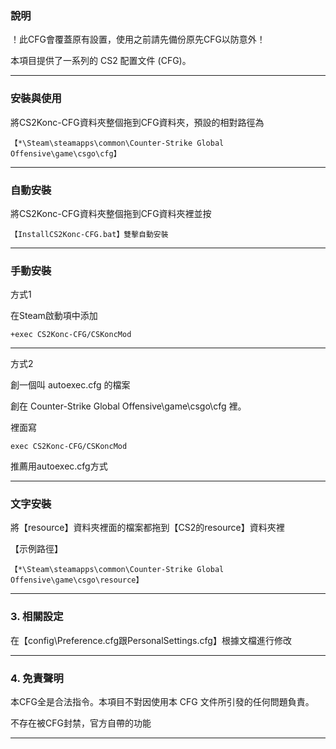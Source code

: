 ### 說明

！此CFG會覆蓋原有設置，使用之前請先備份原先CFG以防意外！

本項目提供了一系列的 CS2 配置文件 (CFG)。

---

### 安裝與使用

將CS2Konc-CFG資料夾整個拖到CFG資料夾，預設的相對路徑為
```
【*\Steam\steamapps\common\Counter-Strike Global Offensive\game\csgo\cfg】
```

---

### 自動安裝

將CS2Konc-CFG資料夾整個拖到CFG資料夾裡並按
```
【InstallCS2Konc-CFG.bat】雙擊自動安裝
```
---

### 手動安裝

方式1

在Steam啟動項中添加
```
+exec CS2Konc-CFG/CSKoncMod
```
---

方式2

創一個叫 autoexec.cfg 的檔案

創在 Counter-Strike Global Offensive\game\csgo\cfg 裡。

裡面寫
```
exec CS2Konc-CFG/CSKoncMod
```
推薦用autoexec.cfg方式

---

### 文字安裝

將【resource】資料夾裡面的檔案都拖到【CS2的resource】資料夾裡

【示例路徑】
```
【*\Steam\steamapps\common\Counter-Strike Global Offensive\game\csgo\resource】
```

---

### 3. 相關設定

在【config\Preference.cfg跟PersonalSettings.cfg】根據文檔進行修改

---

### 4. 免責聲明

本CFG全是合法指令。本項目不對因使用本 CFG 文件所引發的任何問題負責。

不存在被CFG封禁，官方自帶的功能

---
